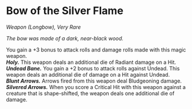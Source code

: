 # Bow of the Silver Flame
*Weapon (Longbow), Very Rare*

*The bow was made of a dark, near-black wood.*

You gain a +3 bonus to attack rolls and damage rolls made with this magic weapon.  
***Holy.*** This weapon deals an additional die of Radiant damage on a Hit.  
***Undead Bane.*** You gain a +2 bonus to attack rolls against Undead. This weapon deals an additional die of damage on a Hit against Undead.  
***Blunt Arrows.*** Arrows fired from this weapon deal Bludgeoning damage.
***Silvered Arrows.*** When you score a Critical Hit with this weapon against a creature that is shape-shifted, the weapon deals one additional die of damage.